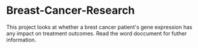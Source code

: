 # Breast-Cancer-Research
This project looks at whether a brest cancer patient's gene expression has any impact on treatment outcomes. Read the word doccument for futher information.
